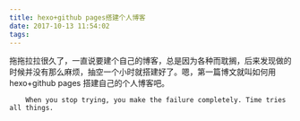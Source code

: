 ```yaml
---
title: hexo+github pages搭建个人博客
date: 2017-10-13 11:54:02
tags:
---
```


拖拖拉拉很久了，一直说要建个自己的博客，总是因为各种而耽搁，后来发现做的时候并没有那么麻烦，抽空一个小时就搭建好了。嗯，第一篇博文就叫如何用hexo+github pages 搭建自己的个人博客吧。
<!--more-->
```
    When you stop trying, you make the failure completely. Time tries all things.
```
